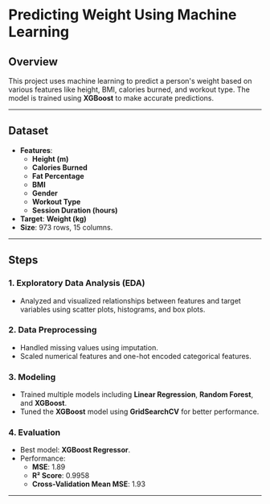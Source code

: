 # Predicting Weight Using Machine Learning

## Overview
This project uses machine learning to predict a person's weight based on various features like height, BMI, calories burned, and workout type. The model is trained using **XGBoost** to make accurate predictions.

---

## Dataset
- **Features**:
  - **Height (m)**
  - **Calories Burned**
  - **Fat Percentage**
  - **BMI**
  - **Gender**
  - **Workout Type**
  - **Session Duration (hours)**
- **Target**: **Weight (kg)**
- **Size**: 973 rows, 15 columns.

---

## Steps
### 1. **Exploratory Data Analysis (EDA)**
- Analyzed and visualized relationships between features and target variables using scatter plots, histograms, and box plots.

### 2. **Data Preprocessing**
- Handled missing values using imputation.
- Scaled numerical features and one-hot encoded categorical features.

### 3. **Modeling**
- Trained multiple models including **Linear Regression**, **Random Forest**, and **XGBoost**.
- Tuned the **XGBoost** model using **GridSearchCV** for better performance.

### 4. **Evaluation**
- Best model: **XGBoost Regressor**.
- Performance:
  - **MSE**: 1.89
  - **R² Score**: 0.9958
  - **Cross-Validation Mean MSE**: 1.93

---
